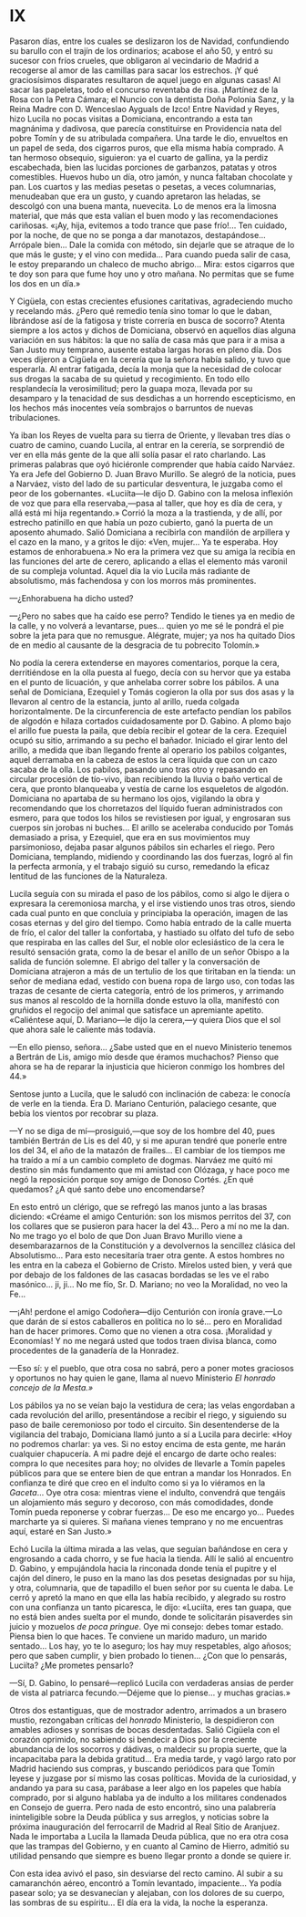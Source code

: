 # IX

Pasaron días, entre los cuales se deslizaron los de Navidad, confundiendo su
barullo con el trajín de los ordinarios; acabose el año 50, y entró su sucesor
con fríos crueles, que obligaron al vecindario de Madrid a recogerse al amor de
las camillas para sacar los estrechos. ¡Y qué graciosísimos disparates
resultaron de aquel juego en algunas casas! Al sacar las papeletas, todo el
concurso reventaba de risa. ¡Martínez de la Rosa con la Petra Cámara; el Nuncio
con la dentista Doña Polonia Sanz, y la Reina Madre con D. Wenceslao Ayguals de
Izco! Entre Navidad y Reyes, hizo Lucila no pocas visitas a Domiciana,
encontrando a esta tan magnánima y dadivosa, que parecía constituirse en
Providencia nata del pobre Tomín y de su atribulada compañera. Una tarde le
dio, envueltos en un papel de seda, dos cigarros puros, que ella misma había
comprado. A tan hermoso obsequio, siguieron: ya el cuarto de gallina, ya la
perdiz escabechada, bien las lucidas porciones de garbanzos, patatas y otros
comestibles. Huevos hubo un día, otro jamón, y nunca faltaban chocolate y pan.
Los cuartos y las medias pesetas o pesetas, a veces columnarias, menudeaban que
era un gusto, y cuando apretaron las heladas, se descolgó con una buena manta,
nuevecita. Lo de menos era la limosna material, que más que esta valían el buen
modo y las recomendaciones cariñosas. «¡Ay, hija, evitemos a todo trance que
pase frío!... Ten cuidado, por la noche, de que no se ponga a dar manotazos,
destapándose... Arrópale bien... Dale la comida con método, sin dejarle que se
atraque de lo que más le guste; y el vino con medida... Para cuando pueda salir
de casa, le estoy preparando un chaleco de mucho abrigo... Mira: estos cigarros
que te doy son para que fume hoy uno y otro mañana. No permitas que se fume los
dos en un día.»

Y Cigüela, con estas crecientes efusiones caritativas, agradeciendo mucho
y recelando más. ¿Pero qué remedio tenía sino tomar lo que le daban, librándose
así de la fatigosa y triste correría en busca de socorro? Atenta siempre a los
actos y dichos de Domiciana, observó en aquellos días alguna variación en sus
hábitos: la que no salía de casa más que para ir a misa a San Justo muy
temprano, ausente estaba largas horas en pleno día. Dos veces dijeron a Cigüela
en la cerería que la señora había salido, y tuvo que esperarla. Al entrar
fatigada, decía la monja que la necesidad de colocar sus drogas la sacaba de su
quietud y recogimiento. En todo ello resplandecía la verosimilitud; pero la
guapa moza, llevada por su desamparo y la tenacidad de sus desdichas a un
horrendo escepticismo, en los hechos más inocentes veía sombrajos o barruntos
de nuevas tribulaciones.

Ya iban los Reyes de vuelta para su tierra de Oriente, y llevaban tres días o
cuatro de camino, cuando Lucila, al entrar en la cerería, se sorprendió de ver
en ella más gente de la que allí solía pasar el rato charlando. Las primeras
palabras que oyó hiciéronle comprender que había caído Narváez. Ya era Jefe
del Gobierno D. Juan Bravo Murillo. Se alegró de la noticia, pues a Narváez,
visto del lado de su particular desventura, le juzgaba como el peor de los
gobernantes. «Luciíta—le dijo D. Gabino con la melosa inflexión de voz que
para ella reservaba,—pasa al taller, que hoy es día de cera, y allá está mi hija
regentando.» Corrió la moza a la trastienda, y de allí, por estrecho patinillo
en que había un pozo cubierto, ganó la puerta de un aposento ahumado. Salió
Domiciana a recibirla con mandilón de arpillera y el cazo en la mano, y a
gritos le dijo: «Ven, mujer... Ya te esperaba. Hoy estamos de enhorabuena.»
No era la primera vez que su amiga la recibía en las funciones del arte de
cerero, aplicando a ellas el elemento más varonil de su compleja voluntad.
Aquel día la vio Lucila más radiante de absolutismo, más fachendosa y con
los morros más prominentes.

—¿Enhorabuena ha dicho usted?

—¿Pero no sabes que ha caído ese perro? Tendido le tienes ya en medio de la
calle, y no volverá a levantarse, pues... quien yo me sé le pondrá el pie sobre
la jeta para que no remusgue. Alégrate, mujer; ya nos ha quitado Dios de en
medio al causante de la desgracia de tu pobrecito Tolomín.»

No podía la cerera extenderse en mayores comentarios, porque la cera,
derritiéndose en la olla puesta al fuego, decía con su hervor que ya estaba en
el punto de licuación, y que anhelaba correr sobre los pábilos. A una señal de
Domiciana, Ezequiel y Tomás cogieron la olla por sus dos asas y la llevaron al
centro de la estancia, junto al arillo, rueda colgada horizontalmente. De la
circunferencia de este artefacto pendían los pabilos de algodón e hilaza
cortados cuidadosamente por D. Gabino. A plomo bajo el arillo fue puesta la
paila, que debía recibir el gotear de la cera. Ezequiel ocupó su sitio,
arrimando a su pecho el bañador. Iniciado el girar lento del arillo, a medida
que iban llegando frente al operario los pabilos colgantes, aquel derramaba en
la cabeza de estos la cera líquida que con un cazo sacaba de la olla. Los
pabilos, pasando uno tras otro y repasando en circular procesión de tío-vivo,
iban recibiendo la lluvia o baño vertical de cera, que pronto blanqueaba
y vestía de carne los esqueletos de algodón. Domiciana no apartaba de su
hermano los ojos, vigilando la obra y recomendando que los chorretazos del
líquido fueran administrados con esmero, para que todos los hilos se
revistiesen por igual, y engrosaran sus cuerpos sin jorobas ni buches... El
arillo se aceleraba conducido por Tomás demasiado a prisa, y Ezequiel, que era
en sus movimientos muy parsimonioso, dejaba pasar algunos pábilos sin echarles
el riego. Pero Domiciana, templando, midiendo y coordinando las dos fuerzas,
logró al fin la perfecta armonía, y el trabajo siguió su curso, remedando la
eficaz lentitud de las funciones de la Naturaleza.

Lucila seguía con su mirada el paso de los pábilos, como si algo le dijera
o expresara la ceremoniosa marcha, y el irse vistiendo unos tras otros, siendo
cada cual punto en que concluía y principiaba la operación, imagen de las cosas
eternas y del giro del tiempo. Como había entrado de la calle muerta de frío,
el calor del taller la confortaba, y hastiado su olfato del tufo de sebo que
respiraba en las calles del Sur, el noble olor eclesiástico de la cera le
resultó sensación grata, como la de besar el anillo de un señor Obispo a la
salida de función solemne. El abrigo del taller y la conversación de Domiciana
atrajeron a más de un tertulio de los que tiritaban en la tienda: un señor de
mediana edad, vestido con buena ropa de largo uso, con todas las trazas de
cesante de cierta categoría, entró de los primeros, y arrimando sus manos al
rescoldo de la hornilla donde estuvo la olla, manifestó con gruñidos el
regocijo del animal que satisface un apremiante apetito. «Caliéntese aquí, D.
Mariano—le dijo la cerera,—y quiera Dios que el sol que ahora sale le caliente
más todavía.

—En ello pienso, señora... ¿Sabe usted que en el nuevo Ministerio tenemos
a Bertrán de Lis, amigo mío desde que éramos muchachos? Pienso que ahora se ha
de reparar la injusticia que hicieron conmigo los hombres del 44.»

Sentose junto a Lucila, que le saludó con inclinación de cabeza: le conocía de
verle en la tienda. Era D. Mariano Centurión, palaciego cesante, que bebía los
vientos por recobrar su plaza.

—Y no se diga de mí—prosiguió,—que soy de los hombre del 40, pues también
Bertrán de Lis es del 40, y si me apuran tendré que ponerle entre los del 34,
el año de la matazón de frailes... El cambiar de los tiempos me ha traído a mí
a un cambio completo de dogmas. Narváez me quitó mi destino sin más fundamento
que mi amistad con Olózaga, y hace poco me negó la reposición porque soy amigo
de Donoso Cortés. ¿En qué quedamos? ¿A qué santo debe uno encomendarse?

En esto entró un clérigo, que se refregó las manos junto a las brasas diciendo:
«Créame el amigo Centurión: son los mismos perritos del 37, con los collares
que se pusieron para hacer la del 43... Pero a mí no me la dan. No me trago yo
el bolo de que Don Juan Bravo Murillo viene a desembarazarnos de la
Constitución y a devolvernos la sencillez clásica del Absolutismo... Para esto
necesitaría traer otra gente. A estos hombres no les entra en la cabeza el
Gobierno de Cristo. Mírelos usted bien, y verá que por debajo de los faldones
de las casacas bordadas se les ve el rabo masónico... ji, ji... No me fío, Sr.
D. Mariano; no veo la Moralidad, no veo la Fe...

—¡Ah! perdone el amigo Codoñera—dijo Centurión con ironía grave.—Lo que darán
de sí estos caballeros en política no lo sé... pero en Moralidad han de hacer
primores. Como que no vienen a otra cosa. ¡Moralidad y Economías! Y no me
negará usted que todos traen divisa blanca, como procedentes de la ganadería de
la Honradez.

—Eso sí: y el pueblo, que otra cosa no sabrá, pero a poner motes graciosos
y oportunos no hay quien le gane, llama al nuevo Ministerio *El honrado concejo
de la Mesta.»*

Los pábilos ya no se veían bajo la vestidura de cera; las velas engordaban
a cada revolución del arillo, presentándose a recibir el riego, y siguiendo su
paso de baile ceremonioso por todo el circuito. Sin desentenderse de la
vigilancia del trabajo, Domiciana llamó junto a sí a Lucila para decirle: «Hoy
no podremos charlar: ya ves. Si no estoy encima de esta gente, me harán
cualquier chapucería. A mi padre dejé el encargo de darte ocho reales: compra
lo que necesites para hoy; no olvides de llevarle a Tomín papeles públicos para
que se entere bien de que entran a mandar los Honrados. En confianza te diré
que creo en el indulto como si ya lo viéramos en la *Gaceta*... Oye otra cosa:
mientras viene el indulto, convendrá que tengáis un alojamiento más seguro
y decoroso, con más comodidades, donde Tomín pueda reponerse y cobrar
fuerzas... De eso me encargo yo... Puedes marcharte ya si quieres. Si mañana
vienes temprano y no me encuentras aquí, estaré en San Justo.»

Echó Lucila la última mirada a las velas, que seguían bañándose en cera
y engrosando a cada chorro, y se fue hacia la tienda. Allí le salió al
encuentro D. Gabino, y empujándola hacia la rinconada donde tenía el pupitre
y el cajón del dinero, le puso en la mano las dos pesetas designadas por su
hija, y otra, columnaria, que de tapadillo el buen señor por su cuenta le daba.
Le cerró y apretó la mano en que ella las había recibido, y alegrado su rostro
con una confianza un tanto picaresca, le dijo: «Luciíta, eres tan guapa, que no
está bien andes suelta por el mundo, donde te solicitarán pisaverdes sin juicio
y mozuelos *de poca pringue*. Oye mi consejo: debes tomar estado. Piensa bien
lo que haces. Te conviene un marido maduro, un marido sentado... Los hay, yo te
lo aseguro; los hay muy respetables, algo añosos; pero que saben cumplir,
y bien probado lo tienen... ¿Con que lo pensarás, Luciíta? ¿Me prometes
pensarlo?

—Sí, D. Gabino, lo pensaré—replicó Lucila con verdaderas ansias de perder de
vista al patriarca fecundo.—Déjeme que lo piense... y muchas gracias.»

Otros dos estantiguas, que de mostrador adentro, arrimados a un brasero mustio,
rezongaban críticas del *honrado* Ministerio, la despidieron con amables
adioses y sonrisas de bocas desdentadas. Salió Cigüela con el corazón oprimido,
no sabiendo si bendecir a Dios por la creciente abundancia de los socorros
y dádivas, o maldecir su propia suerte, que la incapacitaba para la debida
gratitud... Era media tarde, y vagó largo rato por Madrid haciendo sus compras,
y buscando periódicos para que Tomín leyese y juzgase por sí mismo las cosas
políticas. Movida de la curiosidad, y andando ya para su casa, parábase a leer
algo en los papeles que había comprado, por si alguno hablaba ya de indulto
a los militares condenados en Consejo de guerra. Pero nada de esto encontró,
sino una palabrería ininteligible sobre la Deuda pública y sus arreglos,
y noticias sobre la próxima inauguración del ferrocarril de Madrid al Real
Sitio de Aranjuez. Nada le importaba a Lucila la llamada Deuda pública, que no
era otra cosa que las trampas del Gobierno, y en cuanto al Camino de Hierro,
admitió su utilidad pensando que siempre es bueno llegar pronto a donde se
quiere ir.

Con esta idea avivó el paso, sin desviarse del recto camino. Al subir a su
camaranchón aéreo, encontró a Tomín levantado, impaciente... Ya podía pasear
solo; ya se desvanecían y alejaban, con los dolores de su cuerpo, las sombras
de su espíritu... El día era la vida, la noche la esperanza.

